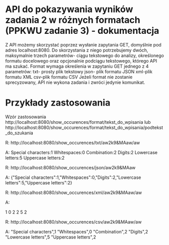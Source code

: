 # API do pokazywania wyników zadania 2 w różnych formatach (PPKWU zadanie 3) - dokumentacja
Z API możemy skorzystać poprzez wysłanie zapytania GET, domyślnie pod adres localhost:8080.
Do skorzystania z niego potrzebujemy dwóch, maksymalnie trzech parametrów- ciągu tekstowego do analizy, określonego formatu docelowego oraz opcjonalnie podciągu tekstowego, którego API ma szukać. Format wymaga określenia w zapytaniu GET jednego z 4 parametrów:
txt- prosty plik tekstowy
json- plik formatu JSON
xml-plik formatu XML
csv-plik formatu CSV
Jeżeli format nie zostanie sprecyzowany, API nie wykona zadania i zwróci jedynie komunikat.
# Przykłady zastosowania
Wzór zastosowania http://localhost:8080/show_occurences/format/tekst_do_wpisania lub http://localhost:8080/show_occurences/format/tekst_do_wpisania/podtekst_do_szukania

R: http://localhost:8080/show_occurences/txt/aw2k9&MAaw/aw

A:
Special characters:1
Whitespaces:0
Combination:2
Digits:2
Lowercase letters:5
Uppercase letters:2

R: http://localhost:8080/show_occurences/json/aw2k9&MAaw

A:
{"Special characters":1,"Whitespaces":0,"Digits":2,"Lowercase letters":5,"Uppercase letters":2}

R: http://localhost:8080/show_occurences/xml/aw2k9&MAaw/aw

A:
<?xml[Space]version="1.0"[Space]encoding="UTF-8"?>
<Occurences>
	<Special-characters>1</Special-characters>
	<Whitespaces>0</Whitespaces>
	<Combination>2</Combination>
	<Digits>2</Digits>
	<Lowercase-letters>5</Lowercase-letters>
	<Uppercase-letters>2</Uppercase-letters>
</Occurences>

R: http://localhost:8080/show_occurences/csv/aw2k9&MAaw/aw

A:
"Special characters",1
"Whitespaces",0
"Combination",2
"Digits",2
"Lowercase letters",5
"Uppercase letters",2
